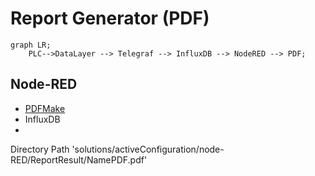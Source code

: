 # Report Generator (PDF)

```mermaid
graph LR;
    PLC-->DataLayer --> Telegraf --> InfluxDB --> NodeRED --> PDF;
```

## Node-RED
- [PDFMake](https://flows.nodered.org/node/node-red-contrib-pdfmake)
- InfluxDB
- 

Directory Path
'solutions/activeConfiguration/node-RED/ReportResult/NamePDF.pdf'

